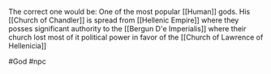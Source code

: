 The correct one would be: One of the most popular [[Human]] gods. His [[Church of Chandler]] is spread from [[Hellenic Empire]] where they posses significant authority to the [[Bergun D'e Imperialis]] where their church lost most of it political power in favor of the [[Church of Lawrence of Hellenicia]]

#God #npc 